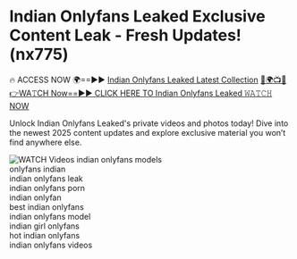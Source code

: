 # Indian Onlyfans Leaked Exclusive Content Leak - Fresh Updates! (nx775)

🔥 ACCESS NOW 🌍==►► <a href="https://tinyurl.com/3fjeunct" rel="nofollow">Indian Onlyfans Leaked Latest Collection</a></h3>
[🔴🌍📺📱👉WA𝚃CH Now==►► CLICK HERE TO Indian Onlyfans Leaked 𝚆𝙰𝚃𝙲𝙷 NOW](https://tinyurl.com/3fjeunct)

Unlock Indian Onlyfans Leaked's private videos and photos today! Dive into the newest 2025 content updates and explore exclusive material you won’t find anywhere else.


<a href="https://tinyurl.com/3fjeunct" rel="nofollow" data-target="animated-image.originalLink"><img src="https://camo.githubusercontent.com/8a4f000d20f83aca3bf7ec5f350d767afa0574a8a352519fd8cfa583a6f93a33/68747470733a2f2f692e696d6775722e636f6d2f644a486b345a712e676966" alt="WATCH Videos" data-canonical-src="https://i.imgur.com/dJHk4Zq.gif" style="max-width: 100%; display: inline-block;" data-target="animated-image.originalImage"></a>
indian onlyfans models<br>
onlyfans indian<br>
indian onlyfans leak<br>
indian onlyfans porn<br>
indian onlyfan<br>
best indian onlyfans<br>
indian onlyfans model<br>
indian girl onlyfans<br>
hot indian onlyfans<br>
indian onlyfans videos